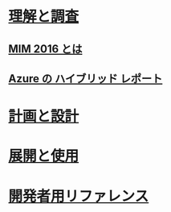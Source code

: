 # [理解と調査](microsoft-identity-manager-2016.md)
## [MIM 2016 とは](microsoft-identity-manager-2016.md)
## [Azure の ハイブリッド レポート](identity-manager-hybrid-reporting-azure.md)
# [計画と設計](/microsoft-identity-manager/plan-design/microsoft-identity-manager-2016-supported-platforms)
# [展開と使用](/microsoft-identity-manager/deploy-use/microsoft-identity-manager-deploy)
# [開発者用リファレンス](/microsoft-identity-manager/reference/microsoft-identity-manager-2016-developer-reference)


<!--HONumber=Apr16_HO4-->


